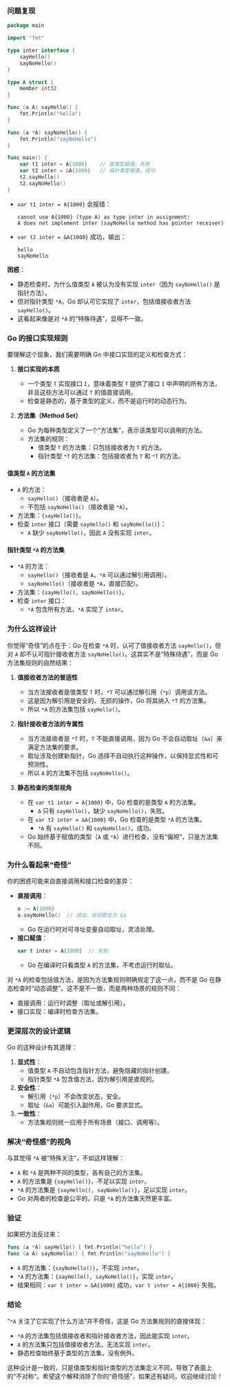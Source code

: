 ### 问题复现
```go
package main

import "fmt"

type inter interface {
	sayHello()
	sayNoHello()
}

type A struct {
	member int32
}

func (a A) sayHello() {
	fmt.Println("hello")
}

func (a *A) sayNoHello() {
	fmt.Println("sayNoHello")
}

func main() {
	var t1 inter = A{1000}    // 值类型赋值，失败
	var t2 inter = &A{1000}   // 指针类型赋值，成功
	t2.sayHello()
	t2.sayNoHello()
}
```

- `var t1 inter = A{1000}` 会报错：
  ```
  cannot use A{1000} (type A) as type inter in assignment:
  A does not implement inter (sayNoHello method has pointer receiver)
  ```
- `var t2 inter = &A{1000}` 成功，输出：
  ```
  hello
  sayNoHello
  ```

**困惑**：
- 静态检查时，为什么值类型 `A` 被认为没有实现 `inter`（因为 `sayNoHello()` 是指针方法）。
- 但对指针类型 `*A`，Go 却认可它实现了 `inter`，包括值接收者方法 `sayHello()`。
- 这看起来像是对 `*A` 的“特殊待遇”，显得不一致。

### Go 的接口实现规则
要理解这个现象，我们需要明确 Go 中接口实现的定义和检查方式：

1. **接口实现的本质**
   - 一个类型 `T` 实现接口 `I`，意味着类型 `T` 提供了接口 `I` 中声明的所有方法，并且这些方法可以通过 `T` 的值直接调用。
   - 检查是静态的，基于类型的定义，而不是运行时的动态行为。

2. **方法集（Method Set）**
   - Go 为每种类型定义了一个“方法集”，表示该类型可以调用的方法。
   - 方法集的规则：
     - 值类型 `T` 的方法集：只包括接收者为 `T` 的方法。
     - 指针类型 `*T` 的方法集：包括接收者为 `T` 和 `*T` 的方法。

#### 值类型 `A` 的方法集
- `A` 的方法：
  - `sayHello()`（接收者是 `A`）。
  - 不包括 `sayNoHello()`（接收者是 `*A`）。
- 方法集：`{sayHello()}`。
- 检查 `inter` 接口（需要 `sayHello()` 和 `sayNoHello()`）：
  - `A` 缺少 `sayNoHello()`，因此 `A` 没有实现 `inter`。

#### 指针类型 `*A` 的方法集
- `*A` 的方法：
  - `sayHello()`（接收者是 `A`，`*A` 可以通过解引用调用）。
  - `sayNoHello()`（接收者是 `*A`，直接匹配）。
- 方法集：`{sayHello(), sayNoHello()}`。
- 检查 `inter` 接口：
  - `*A` 包含所有方法，`*A` 实现了 `inter`。

### 为什么这样设计
你觉得“奇怪”的点在于：Go 在检查 `*A` 时，认可了值接收者方法 `sayHello()`，但对 `A` 却不认可指针接收者方法 `sayNoHello()`。这其实不是“特殊待遇”，而是 Go 方法集规则的自然结果：

1. **值接收者方法的普适性**
   - 当方法接收者是值类型 `T` 时，`*T` 可以通过解引用（`*p`）调用该方法。
   - 这是因为解引用是安全的、无损的操作，Go 将其纳入 `*T` 的方法集。
   - 所以 `*A` 的方法集包括 `sayHello()`。

2. **指针接收者方法的专属性**
   - 当方法接收者是 `*T` 时，`T` 不能直接调用，因为 Go 不会自动取址（`&a`）来满足方法集的要求。
   - 取址涉及创建新指针，Go 选择不自动执行这种操作，以保持显式性和可预测性。
   - 所以 `A` 的方法集不包括 `sayNoHello()`。

3. **静态检查的类型视角**
   - 在 `var t1 inter = A{1000}` 中，Go 检查的是类型 `A` 的方法集。
     - `A` 只有 `sayHello()`，缺少 `sayNoHello()`，失败。
   - 在 `var t2 inter = &A{1000}` 中，Go 检查的是类型 `*A` 的方法集。
     - `*A` 有 `sayHello()` 和 `sayNoHello()`，成功。
   - Go 始终基于赋值的类型（`A` 或 `*A`）进行检查，没有“偏袒”，只是方法集不同。

### 为什么看起来“奇怪”
你的困惑可能来自直接调用和接口检查的差异：
- **直接调用**：
  ```go
  a := A{1000}
  a.sayNoHello()  // 成功，自动取址为 &a
  ```
  - Go 在运行时对可寻址变量自动取址，灵活处理。
- **接口赋值**：
  ```go
  var t inter = A{1000}  // 失败
  ```
  - Go 在编译时只看类型 `A` 的方法集，不考虑运行时取址。

对 `*A` 的检查包括值方法，是因为方法集规则明确规定了这一点，而不是 Go 在静态检查时“动态调整”。这不是不一致，而是两种场景的规则不同：
- 直接调用：运行时调整（取址或解引用）。
- 接口实现：编译时检查方法集。

### 更深层次的设计逻辑
Go 的这种设计有其道理：
1. **显式性**：
   - 值类型 `A` 不自动包含指针方法，避免隐藏的指针创建。
   - 指针类型 `*A` 包含值方法，因为解引用是直观的。
2. **安全性**：
   - 解引用（`*p`）不会改变状态，安全。
   - 取址（`&a`）可能引入副作用，Go 要求显式。
3. **一致性**：
   - 方法集规则统一应用于所有场景（接口、调用等）。

### 解决“奇怪感”的视角
与其觉得 `*A` 被“特殊关注”，不如这样理解：
- `A` 和 `*A` 是两种不同的类型，各有自己的方法集。
- `A` 的方法集是 `{sayHello()}`，不足以实现 `inter`。
- `*A` 的方法集是 `{sayHello(), sayNoHello()}`，足以实现 `inter`。
- Go 对两者的检查是公平的，只是 `*A` 的方法集天然更丰富。

### 验证
如果把方法反过来：
```go
func (a *A) sayHello() { fmt.Println("hello") }
func (a A) sayNoHello() { fmt.Println("sayNoHello") }
```
- `A` 的方法集：`{sayNoHello()}`，不实现 `inter`。
- `*A` 的方法集：`{sayHello(), sayNoHello()}`，实现 `inter`。
- 结果相同：`var t inter = &A{1000}` 成功，`var t inter = A{1000}` 失败。

### 结论
“`*A` 关注了它实现了什么方法”并不奇怪，这是 Go 方法集规则的直接体现：
- `*A` 的方法集包括值接收者和指针接收者方法，因此能实现 `inter`。
- `A` 的方法集只包括值接收者方法，无法实现 `inter`。
- 静态检查始终基于类型的方法集，没有例外。

这种设计是一致的，只是值类型和指针类型的方法集定义不同，导致了表面上的“不对称”。希望这个解释消除了你的“奇怪感”，如果还有疑问，欢迎继续讨论！